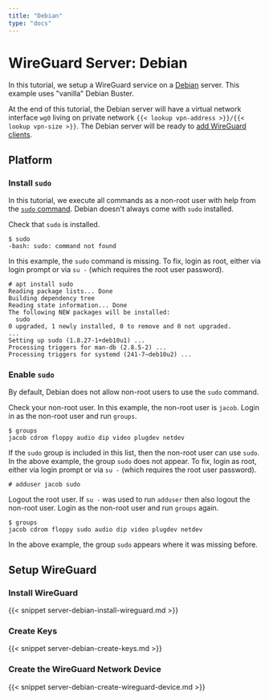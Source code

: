 ```yaml
---
title: "Debian"
type: "docs"
---
```


# WireGuard Server: Debian

In this tutorial, we setup a WireGuard service on a [Debian](https://www.debian.org/) server.
This example uses "vanilla" Debian Buster.

At the end of this tutorial, the Debian server will have a virtual network interface `wg0`
living on private network `{{< lookup vpn-address >}}/{{< lookup vpn-size >}}`.
The Debian server will be ready to [add WireGuard clients](/client).

## Platform

### Install `sudo`

In this tutorial, we execute all commands as a non-root user with help from the
[`sudo` command](https://manpages.debian.org/buster/sudo-ldap/sudo.8.en.html).
Debian doesn't always come with `sudo` installed.

Check that `sudo` is installed.
```text
$ sudo
-bash: sudo: command not found
```

In this example, the `sudo` command is missing.
To fix, login as root, either via login prompt or via `su -`
(which requires the root user password).
```text
# apt install sudo
Reading package lists... Done
Building dependency tree
Reading state information... Done
The following NEW packages will be installed:
  sudo
0 upgraded, 1 newly installed, 0 to remove and 0 not upgraded.
...
Setting up sudo (1.8.27-1+deb10u1) ...
Processing triggers for man-db (2.8.5-2) ...
Processing triggers for systemd (241-7~deb10u2) ...
``` 

### Enable `sudo`

By default, Debian does not allow non-root users to use the `sudo` command.

Check your non-root user.
In this example, the non-root user is `jacob`.
Login in as the non-root user and run `groups`.
```text
$ groups
jacob cdrom floppy audio dip video plugdev netdev
``` 

If the `sudo` group is included in this list, then the non-root user can use `sudo`.
In the above example, the group `sudo` does not appear.
To fix, login as root, either via login prompt or via `su -`
(which requires the root user password).
```text
# adduser jacob sudo
```

Logout the root user.
If `su -` was used to run `adduser` then also logout the non-root user.
Login as the non-root user and run `groups` again.
```text
$ groups
jacob cdrom floppy sudo audio dip video plugdev netdev
```

In the above example, the group `sudo` appears where it was missing before.

## Setup WireGuard

### Install WireGuard

{{< snippet server-debian-install-wireguard.md >}}

### Create Keys

{{< snippet server-debian-create-keys.md >}}

### Create the WireGuard Network Device

{{< snippet server-debian-create-wireguard-device.md >}}
